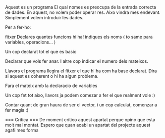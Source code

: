 Aquest es un programa
El qual nomes es preocupa de la entrada correcta de dades.
En aquest, no volem poder operar res. Aixo vindra mes endevant.
Simplement volem introduir les dades.

Per a fer-ho:

fitxer
Declares quantes funcions hi ha!
indiques els noms
( to same para variables, operacions... )

Un cop declarat tot el que es basic

Declarar que vols fer anar.
I altre cop indicar el numero dels mateixos.

Llavors el programa llegira el fitxer el que hi ha com ha base declarat.
Dira si aquest es coherent o hi ha algun problema.

Fara el mateix amb la declaracio de variables

Un cop fet tot aixo,
llavors ja podem comezar a fer el que realment vole :)

Contar quant de gran haura de ser el vector, i un cop calculat, comenzar a fer magia :)

=== Critica ===
De moment critico aquest apartat perque opino que esta molt mal montat.
Espero que quan acabi un apartat del projecte aquest agafi mes forma
